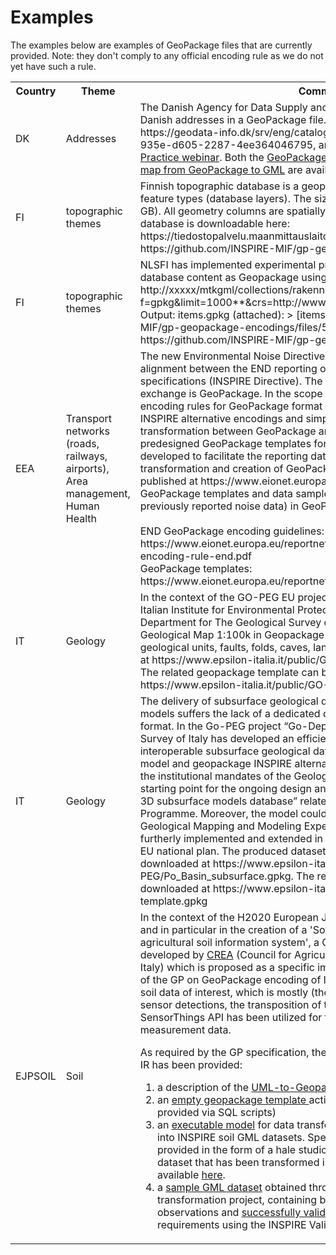 # Examples

The examples below are examples of GeoPackage files that are currently provided. Note: they don't comply to any official encoding rule as we do not yet have such a rule.

<table>
    <tr>
        <th>Country</th>
        <th>Theme</th>
        <th>Comment</th>
    </tr>
    <tr>
        <td>DK</td>
        <td>Addresses</td>
        <td>The Danish Agency for Data Supply and Infrastructure has published all Danish addresses in a GeoPackage file. See the metadata at https://geodata-info.dk/srv/eng/catalog.search#/metadata/50b921ea-935e-d605-2287-4ee364046795, and the <a href="https://inspire.ec.europa.eu/sites/default/files/20221027_addresses_dk_gpkg.pdf">presentation</a> at the <a href="https://inspire.ec.europa.eu/events/inspire-good-practice-geopackage-and-implementation-practice-webinar">Good Practice webinar</a>. Both the <a href="./ad_template.gpkg">GeoPackage template</a> and the <a href="./ad_ogcgeopackage2gml.fmw">FME workspace to map from GeoPackage to GML</a> are available in this repo.</td>
    </tr>
    <tr>
        <td>FI</td>
        <td>topographic themes</td>
        <td>Finnish topographic database is a geopackage, which consists of 120+ feature types (database layers). The size of geopackage is 73 GB (zipped 26 GB). All geometry columns are spatially indexed. Finnish topographic database is downloadable here: https://tiedostopalvelu.maanmittauslaitos.fi/tp/kartta?lang=en . See also https://github.com/INSPIRE-MIF/gp-geopackage-encodings/issues/7</td>
    </tr>
    <tr>
        <td>FI</td>
        <td>topographic themes</td>
        <td>NLSFI has implemented experimental prototype serving topographic database content as Geopackage using OGC API Features. An example: http://xxxxx/mtkgml/collections/rakennus/**items?f=gpkg&amp;limit=1000**&amp;crs=http://www.opengis.net/def/crs/EPSG/0/3067 . Output: items.gpkg (attached): &gt; [items.zip](https://github.com/INSPIRE-MIF/gp-geopackage-encodings/files/5499679/items.zip). See also https://github.com/INSPIRE-MIF/gp-geopackage-encodings/issues/8</td>
    </tr>
    <tr>
        <td>EEA</td>
        <td>Transport networks (roads, railways, airports), Area management, Human Health</td>
        <td>The new Environmental Noise Directive (END) reporting mechanism includes alignment between the END reporting obligations and INSPIRE data specifications (INSPIRE Directive). The selected format for spatial data exchange is GeoPackage. In the scope of the END reporting, we developed encoding rules for GeoPackage format based on the previous work on INSPIRE alternative encodings and simplification. This would allow a transformation between GeoPackage and GML (INSPIRE) formats. The predesigned GeoPackage templates for the END reporting have been developed to facilitate the reporting data flows in Reportnet 3.0, data transformation and creation of GeoPackage files. More information is published at https://www.eionet.europa.eu/reportnet/docs/noise , including GeoPackage templates and data samples (mostly simulated data based on previously reported noise data) in GeoPackage format. <br/><br/> END GeoPackage encoding guidelines: https://www.eionet.europa.eu/reportnet/docs/noise/guidelines/geopackage-encoding-rule-end.pdf <br/> GeoPackage templates: https://www.eionet.europa.eu/reportnet/docs/noise/templates</td>
    </tr>
    <tr>
        <td>IT</td>
        <td>Geology</td>
        <td>In the context of the GO-PEG EU project (https://www.go-peg.eu/), the Italian Institute for Environmental Protection and Research (ISPRA) - Department for The Geological Survey of Italy, has produced the Italian Geological Map 1:100k in Geopackage encoding. The map contains geological units, faults, folds, caves, landslides. This file can be downloaded at https://www.epsilon-italia.it/public/GO-PEG/GE-map-100k-full.gpkg. The related geopackage template can be downloaded at https://www.epsilon-italia.it/public/GO-PEG/GE-gpkg-template.gpkg </td>
    </tr>
        <tr>
        <td>IT</td>
        <td>Geology</td>
        <td>The delivery of subsurface geological data deriving from geological 3D models suffers the lack of a dedicated data model and easy-to-use delivery format. In the Go-PEG project “Go-Depth use-case”, ISPRA - Geological Survey of Italy has developed an efficient approach to manage and deliver interoperable subsurface geological data using an INSPIRE-extended data model and geopackage INSPIRE alternative encoding. This approach fulfills the institutional mandates of the Geological Survey of Italy and will be the starting point for the ongoing design and implementation of the “Geological 3D subsurface models database” related to the National Geological Mapping Programme. Moreover, the model could be tested in EU initiatives (e.g. EPOS, Geological Mapping and Modeling Expert Group of EuroGeoSurveys) and furtherly implemented and extended in projects funded by NextGeneration EU national plan. The produced dataset related to Po Plain subsurface can be downloaded at https://www.epsilon-italia.it/public/GO-PEG/Po_Basin_subsurface.gpkg. The related geopackage template can be downloaded at https://www.epsilon-italia.it/public/GO-PEG/go-depth-ge-template.gpkg
 </td>
    </tr>
     <tr>
        <td>EJPSOIL</td>
        <td>Soil</td>
        <td>In the context of the H2020 European Joint Research Programme <a href="https://ejpsoil.eu">EJPSOIL</a> and in particular in the creation of a 'Software framework for a common agricultural soil information system', a GeoPackage model has been developed by <a href="https://www.crea.gov.it/en/home">CREA</a> (Council for Agricultural Research and Economics of Italy) which is proposed as a specific implementation for the Soil data theme of the GP on GeoPackage encoding of INSPIRE datasets. Given the type of soil data of interest, which is mostly (though not exclusively) based on sensor detections, the transposition of the O&M model from the OGC SensorThings API has been utilized for the modelling of observation and measurement data.      

As required by the GP specification, the following evidence of compliance to IR has been provided:
1) a description of the <a href="https://github.com/ejpsoil/inspire_soil_gpkg_template/blob/main/docs/EJP SOIL Encoding rules of the D6.4  Software framework for a shared agricultural soil information system.pdf">UML-to-Geopackage model transformation rules</a> 
2) an <a href="https://github.com/ejpsoil/inspire_soil_gpkg_template/tree/main/Version1.1-RC/geopackage/INSPIRE_SO_empty">empty geopackage template </a>acting as database schema (also provided via SQL scripts)
3) an <a href="https://github.com/ejpsoil/inspire_soil_gpkg_template/tree/main/Version1.1-RC/halestudio">executable model</a> for data transformation of soil GeoPackage datasets into INSPIRE soil GML datasets. Specifically, this executable model is provided in the form of a hale studio project. The source GeoPackage dataset that has been transformed is available <a href="https://github.com/ejpsoil/inspire_soil_gpkg_template/tree/main/Version1.1-RC/geopackage/INSPIRE_SO_with_data">here</a>. The resulting GML is available <a href="https://github.com/ejpsoil/inspire_soil_gpkg_template/blob/main/Version1.1-RC/docs/EJPSOIL_Sicily.gml">here</a>.
4) a <a href="https://github.com/ejpsoil/inspire_soil_gpkg_template/blob/main/Version1.1-RC/docs/EJPSOIL_Sicily_subset-2.gml">sample GML dataset</a> obtained through the above-mentioned data transformation project, containing both soil spatial objects and related observations and <a href=https://github.com/ejpsoil/inspire_soil_gpkg_template/blob/main/Version1.1-RC/docs/Test%20EJPSOIL%20with%20test%20suite%20Soil%20(SO).html>successfully validated</a> against INSPIRE Soil requirements using the INSPIRE Validator. 


 </td>
    </tr> 
</table>
